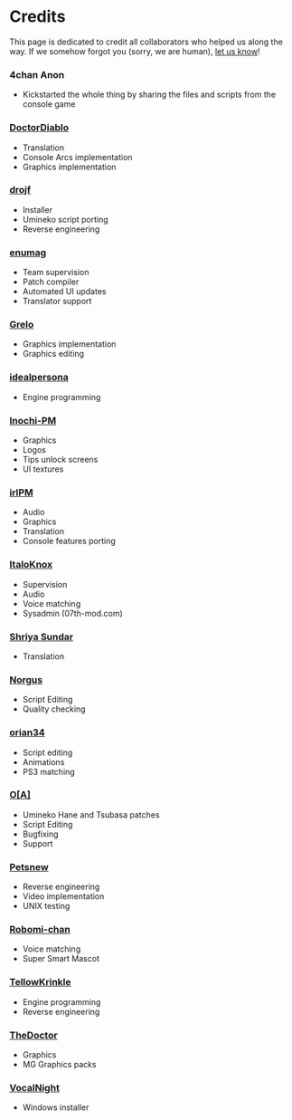 # Credits

This page is dedicated to credit all collaborators who helped us along the way. If we somehow forgot you (sorry, we are human), [let us know](https://github.com/07th-mod/wiki/issues)!

### 4chan Anon

* Kickstarted the whole thing by sharing the files and scripts from the console game

### [DoctorDiablo](https://github.com/DoctorDiablo)

* Translation
* Console Arcs implementation
* Graphics implementation

### [drojf](https://www.drojf.com)

* Installer
* Umineko script porting
* Reverse engineering

### [enumag](https://github.com/enumag)

* Team supervision
* Patch compiler
* Automated UI updates
* Translator support

### [Grelo](https://github.com/Grelo)

* Graphics implementation
* Graphics editing

### [idealpersona](https://github.com/idealpersona)

* Engine programming

### [Inochi-PM](https://twitter.com/InochiPM)

* Graphics
* Logos
* Tips unlock screens
* UI textures

### [irlPM](https://github.com/irlPM)

* Audio
* Graphics
* Translation
* Console features porting

### [ItaloKnox](https://italoknox.github.io/site/)

* Supervision
* Audio
* Voice matching
* Sysadmin (07th-mod.com)

### [Shriya Sundar](https://www.youtube.com/channel/UCISQ1SA3YWOUtXjwxU146RA)

* Translation

### [Norgus](https://github.com/Norgus)

* Script Editing
* Quality checking

### [orian34](https://github.com/orian34)

* Script editing
* Animations
* PS3 matching

### [O\[A\]](https://github.com/ooa113y)

* Umineko Hane and Tsubasa patches
* Script Editing
* Bugfixing
* Support

### [Petsnew](https://github.com/Petsnew)

* Reverse engineering 
* Video implementation
* UNIX testing

### [Robomi-chan](https://github.com/07th-mod/robomi-chan)

* Voice matching
* Super Smart Mascot

### [TellowKrinkle](https://github.com/tellowkrinkle/)

* Engine programming
* Reverse engineering

### [TheDoctor](https://github.com/jwgrlrrajn)

* Graphics
* MG Graphics packs

### [VocalNight](https://github.com/VocalNight)

* Windows installer
